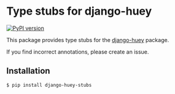 # Type stubs for django-huey
[![PyPI version](https://badge.fury.io/py/django-huey-stubs.svg)](https://badge.fury.io/py/django-huey-stubs)

This package provides type stubs for the [django-huey](https://github.com/coleifer/django-huey) package.

If you find incorrect annotations, please create an issue.  

## Installation

```shell script
$ pip install django-huey-stubs
```
